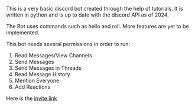 This is a very basic discord bot created through the help of tutorials. It is written in python and is up to date with the discord API as of 2024.



The Bot uses commands such as hello and roll. More features are yet to be implemented.

This bot needs several permissions in order to run:
1. Read Messages/View Channels
2. Send Messages
3. Send Messages in Threads
4. Read Message History
5. Mention Everyone
6. Add Reactions

Here is the [invite link](https://discord.com/oauth2/authorize?client_id=1234941064385790084&permissions=274878106688&scope=bot)

